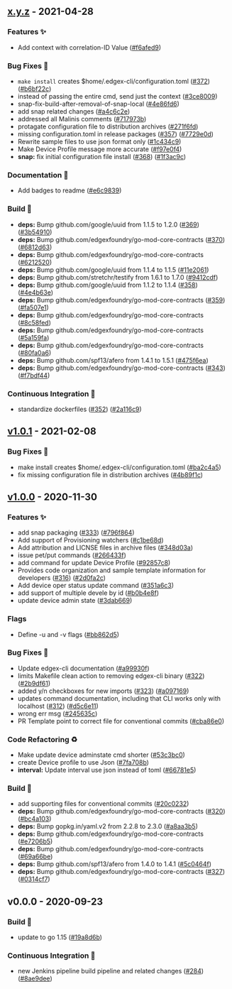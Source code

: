 
<a name="x.y.z"></a>
## [x.y.z] - 2021-04-28
### Features ✨
- Add context with correlation-ID Value ([#f6afed9](https://github.com/edgexfoundry/edgex-cli/commits/f6afed9))
### Bug Fixes 🐛
- `make install` creates $home/.edgex-cli/configuration.toml ([#372](https://github.com/edgexfoundry/edgex-cli/issues/372)) ([#b6bf22c](https://github.com/edgexfoundry/edgex-cli/commits/b6bf22c))
- instead of passing the entire cmd, send just the context ([#3ce8009](https://github.com/edgexfoundry/edgex-cli/commits/3ce8009))
- snap-fix-build-after-removal-of-snap-local ([#4e86fd6](https://github.com/edgexfoundry/edgex-cli/commits/4e86fd6))
- add snap related changes ([#a4c6c2e](https://github.com/edgexfoundry/edgex-cli/commits/a4c6c2e))
- addressed all Malinis comments ([#717973b](https://github.com/edgexfoundry/edgex-cli/commits/717973b))
- protagate configuration file to distribution archives ([#271f6fd](https://github.com/edgexfoundry/edgex-cli/commits/271f6fd))
- missing configuration.toml in release packages ([#357](https://github.com/edgexfoundry/edgex-cli/issues/357)) ([#7729e0d](https://github.com/edgexfoundry/edgex-cli/commits/7729e0d))
- Rewrite sample files to use json format only ([#1c434c9](https://github.com/edgexfoundry/edgex-cli/commits/1c434c9))
- Make Device Profile message more accurate ([#f97e0f4](https://github.com/edgexfoundry/edgex-cli/commits/f97e0f4))
- **snap:** fix initial configuration file install ([#368](https://github.com/edgexfoundry/edgex-cli/issues/368)) ([#1f3ac9c](https://github.com/edgexfoundry/edgex-cli/commits/1f3ac9c))
### Documentation 📖
- Add badges to readme ([#e6c9839](https://github.com/edgexfoundry/edgex-cli/commits/e6c9839))
### Build 👷
- **deps:** Bump github.com/google/uuid from 1.1.5 to 1.2.0 ([#369](https://github.com/edgexfoundry/edgex-cli/issues/369)) ([#3b54910](https://github.com/edgexfoundry/edgex-cli/commits/3b54910))
- **deps:** Bump github.com/edgexfoundry/go-mod-core-contracts ([#370](https://github.com/edgexfoundry/edgex-cli/issues/370)) ([#6812d63](https://github.com/edgexfoundry/edgex-cli/commits/6812d63))
- **deps:** Bump github.com/edgexfoundry/go-mod-core-contracts ([#6212520](https://github.com/edgexfoundry/edgex-cli/commits/6212520))
- **deps:** Bump github.com/google/uuid from 1.1.4 to 1.1.5 ([#11e2061](https://github.com/edgexfoundry/edgex-cli/commits/11e2061))
- **deps:** Bump github.com/stretchr/testify from 1.6.1 to 1.7.0 ([#9412cdf](https://github.com/edgexfoundry/edgex-cli/commits/9412cdf))
- **deps:** Bump github.com/google/uuid from 1.1.2 to 1.1.4 ([#358](https://github.com/edgexfoundry/edgex-cli/issues/358)) ([#4e4b63e](https://github.com/edgexfoundry/edgex-cli/commits/4e4b63e))
- **deps:** Bump github.com/edgexfoundry/go-mod-core-contracts ([#359](https://github.com/edgexfoundry/edgex-cli/issues/359)) ([#fa507e1](https://github.com/edgexfoundry/edgex-cli/commits/fa507e1))
- **deps:** Bump github.com/edgexfoundry/go-mod-core-contracts ([#8c58fed](https://github.com/edgexfoundry/edgex-cli/commits/8c58fed))
- **deps:** Bump github.com/edgexfoundry/go-mod-core-contracts ([#5a159fa](https://github.com/edgexfoundry/edgex-cli/commits/5a159fa))
- **deps:** Bump github.com/edgexfoundry/go-mod-core-contracts ([#80fa0a6](https://github.com/edgexfoundry/edgex-cli/commits/80fa0a6))
- **deps:** Bump github.com/spf13/afero from 1.4.1 to 1.5.1 ([#475f6ea](https://github.com/edgexfoundry/edgex-cli/commits/475f6ea))
- **deps:** Bump github.com/edgexfoundry/go-mod-core-contracts ([#343](https://github.com/edgexfoundry/edgex-cli/issues/343)) ([#f7bdf44](https://github.com/edgexfoundry/edgex-cli/commits/f7bdf44))
### Continuous Integration 🔄
- standardize dockerfiles ([#352](https://github.com/edgexfoundry/edgex-cli/issues/352)) ([#2a116c9](https://github.com/edgexfoundry/edgex-cli/commits/2a116c9))

<a name="v1.0.1"></a>
## [v1.0.1] - 2021-02-08
### Bug Fixes 🐛
- make install creates $home/.edgex-cli/configuration.toml ([#ba2c4a5](https://github.com/edgexfoundry/edgex-cli/commits/ba2c4a5))
- fix missing configuration file in distribution archives ([#4b89f1c](https://github.com/edgexfoundry/edgex-cli/commits/4b89f1c))

<a name="v1.0.0"></a>
## [v1.0.0] - 2020-11-30
### Features ✨
- add snap packaging ([#333](https://github.com/edgexfoundry/edgex-cli/issues/333)) ([#796f864](https://github.com/edgexfoundry/edgex-cli/commits/796f864))
- Add support of Provisioning watchers ([#c1be68d](https://github.com/edgexfoundry/edgex-cli/commits/c1be68d))
- Add attribution and LICNSE files in archive files ([#348d03a](https://github.com/edgexfoundry/edgex-cli/commits/348d03a))
- issue pet/put commands ([#266433f](https://github.com/edgexfoundry/edgex-cli/commits/266433f))
- add command for update Device Profile ([#92857c8](https://github.com/edgexfoundry/edgex-cli/commits/92857c8))
- Provides code organization and sample template information for developers ([#316](https://github.com/edgexfoundry/edgex-cli/issues/316)) ([#2d0fa2c](https://github.com/edgexfoundry/edgex-cli/commits/2d0fa2c))
- Add device oper status update command ([#351a6c3](https://github.com/edgexfoundry/edgex-cli/commits/351a6c3))
- add support of multiple devele by id ([#b0b4e8f](https://github.com/edgexfoundry/edgex-cli/commits/b0b4e8f))
- update device admin state ([#3dab669](https://github.com/edgexfoundry/edgex-cli/commits/3dab669))
### Flags
- Define -u and -v flags ([#bb862d5](https://github.com/edgexfoundry/edgex-cli/commits/bb862d5))
### Bug Fixes 🐛
- Update edgex-cli documentation ([#a99930f](https://github.com/edgexfoundry/edgex-cli/commits/a99930f))
- limits Makefile clean action to removing edgex-cli binary ([#322](https://github.com/edgexfoundry/edgex-cli/issues/322)) ([#2b9df61](https://github.com/edgexfoundry/edgex-cli/commits/2b9df61))
- added y/n checkboxes for new imports ([#323](https://github.com/edgexfoundry/edgex-cli/issues/323)) ([#a097169](https://github.com/edgexfoundry/edgex-cli/commits/a097169))
- updates command documentation, including that CLI works only with localhost ([#312](https://github.com/edgexfoundry/edgex-cli/issues/312)) ([#d5c6e11](https://github.com/edgexfoundry/edgex-cli/commits/d5c6e11))
- wrong err msg ([#245635c](https://github.com/edgexfoundry/edgex-cli/commits/245635c))
- PR Template point to correct file for conventional commits ([#cba86e0](https://github.com/edgexfoundry/edgex-cli/commits/cba86e0))
### Code Refactoring ♻
- Make update device adminstate cmd shorter ([#53c3bc0](https://github.com/edgexfoundry/edgex-cli/commits/53c3bc0))
- create Device profile to use Json ([#7fa708b](https://github.com/edgexfoundry/edgex-cli/commits/7fa708b))
- **interval:** Update interval use json instead of toml ([#66781e5](https://github.com/edgexfoundry/edgex-cli/commits/66781e5))
### Build 👷
- add supporting files for conventional commits ([#20c0232](https://github.com/edgexfoundry/edgex-cli/commits/20c0232))
- **deps:** Bump github.com/edgexfoundry/go-mod-core-contracts ([#320](https://github.com/edgexfoundry/edgex-cli/issues/320)) ([#bc4a103](https://github.com/edgexfoundry/edgex-cli/commits/bc4a103))
- **deps:** Bump gopkg.in/yaml.v2 from 2.2.8 to 2.3.0 ([#a8aa3b5](https://github.com/edgexfoundry/edgex-cli/commits/a8aa3b5))
- **deps:** Bump github.com/edgexfoundry/go-mod-core-contracts ([#e7206b5](https://github.com/edgexfoundry/edgex-cli/commits/e7206b5))
- **deps:** Bump github.com/edgexfoundry/go-mod-core-contracts ([#69a66be](https://github.com/edgexfoundry/edgex-cli/commits/69a66be))
- **deps:** Bump github.com/spf13/afero from 1.4.0 to 1.4.1 ([#5c0464f](https://github.com/edgexfoundry/edgex-cli/commits/5c0464f))
- **deps:** Bump github.com/edgexfoundry/go-mod-core-contracts ([#327](https://github.com/edgexfoundry/edgex-cli/issues/327)) ([#0314cf7](https://github.com/edgexfoundry/edgex-cli/commits/0314cf7))

<a name="v0.0.0"></a>
## v0.0.0 - 2020-09-23
### Build 👷
- update to go 1.15 ([#19a8d6b](https://github.com/edgexfoundry/edgex-cli/commits/19a8d6b))
### Continuous Integration 🔄
- new Jenkins pipeline build pipeline and related changes ([#284](https://github.com/edgexfoundry/edgex-cli/issues/284)) ([#8ae9dee](https://github.com/edgexfoundry/edgex-cli/commits/8ae9dee))

[Unreleased]: https://github.com/edgexfoundry/edgex-cli/compare/x.y.z...HEAD
[x.y.z]: https://github.com/edgexfoundry/edgex-cli/compare/v1.0.1...x.y.z
[v1.0.1]: https://github.com/edgexfoundry/edgex-cli/compare/v1.0.0...v1.0.1
[v1.0.0]: https://github.com/edgexfoundry/edgex-cli/compare/v0.0.0...v1.0.0

